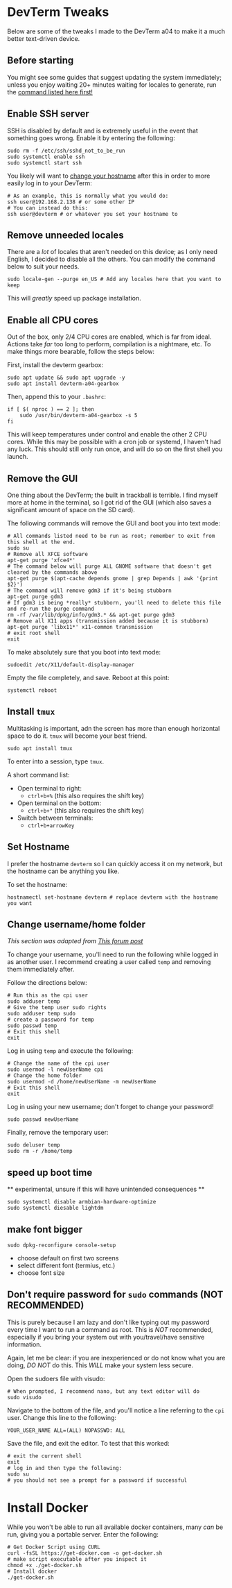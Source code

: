 # DevTerm Tweaks

Below are some of the tweaks I made to the DevTerm a04 to make it a much better text-driven device.

## Before starting
You might see some guides that suggest updating the system immediately; unless you enjoy waiting 20+ minutes waiting for locales to generate, run the [command listed here first!](#remove-unneeded-locales)

## Enable SSH server

SSH is disabled by default and is extremely useful in the event that something goes wrong. Enable it by entering the following:

```shell
sudo rm -f /etc/ssh/sshd_not_to_be_run
sudo systemctl enable ssh
sudo systemctl start ssh
```

You likely will want to [change your hostname](#set-hostname) after this in order to more easily log in to your DevTerm:

```shell
# As an example, this is normally what you would do:
ssh user@192.168.2.138 # or some other IP
# You can instead do this:
ssh user@devterm # or whatever you set your hostname to
```

## Remove unneeded locales
There are a _lot_ of locales that aren't needed on this device; as I only need English, I decided to disable all the others. You can modify the command below to suit your needs.

```shell
sudo locale-gen --purge en_US # Add any locales here that you want to keep
```

This will _greatly_ speed up package installation.

## Enable all CPU cores

Out of the box, only 2/4 CPU cores are enabled, which is far from ideal. Actions take _far_ too long to perform, compilation is a nightmare, etc. To make things more bearable, follow the steps below:

First, install the devterm gearbox:

```shell
sudo apt update && sudo apt upgrade -y
sudo apt install devterm-a04-gearbox
```
Then, append this to your `.bashrc`:

```shell
if [ $( nproc ) == 2 ]; then
	sudo /usr/bin/devterm-a04-gearbox -s 5
fi
```

This will keep temperatures under control and enable the other 2 CPU cores. While this may be possible with a cron job or systemd, I haven't had any luck. This should still only run once, and will do so on the first shell you launch.

## Remove the GUI

One thing about the DevTerm; the built in trackball is terrible. I find myself more at home in the terminal, so I got rid of the GUI (which also saves a significant amount of space on the SD card).

The following commands will remove the GUI and boot you into text mode:

```shell
# All commands listed need to be run as root; remember to exit from this shell at the end.
sudo su
# Remove all XFCE software
apt-get purge 'xfce4*' 
# The command below will purge ALL GNOME software that doesn't get cleared by the commands above
apt-get purge $(apt-cache depends gnome | grep Depends | awk '{print $2}')
# The command will remove gdm3 if it's being stubborn
apt-get purge gdm3
# If gdm3 is being *really* stubborn, you'll need to delete this file and re-run the purge command
rm -rf /var/lib/dpkg/info/gdm3.* && apt-get purge gdm3
# Remove all X11 apps (transmission added because it is stubborn)
apt-get purge 'libx11*' x11-common transmission
# exit root shell
exit
```
To make absolutely sure that you boot into text mode:

```shell
sudoedit /etc/X11/default-display-manager
```

Empty the file completely, and save. Reboot at this point:


```shell
systemctl reboot
```

## Install `tmux`

Multitasking is important, adn the screen has more than enough horizontal space to do it. `tmux` will become your best friend.

```shell
sudo apt install tmux
```

To enter into a session, type `tmux`.

A short command list:

- Open terminal to right:
	- `ctrl+b+%` (this also requires the shift key)
- Open terminal on the bottom:
	- `ctrl+b+"` (this also requires the shift key)
- Switch between terminals:
	- `ctrl+b+arrowKey`

## Set Hostname

I prefer the hostname `devterm` so I can quickly access it on my network, but the hostname can be anything you like.

To set the hostname:

```shell
hostnamectl set-hostname devterm # replace devterm with the hostname you want
```

## Change username/home folder

_This section was adapted from [This forum post](https://askubuntu.com/questions/34074/how-do-i-change-my-username)_

To change your username, you'll need to run the following while logged in as another user. I recommend creating a user called `temp` and removing them immediately after.

Follow the directions below:

```shell
# Run this as the cpi user
sudo adduser temp
# Give the temp user sudo rights
sudo adduser temp sudo
# create a password for temp
sudo passwd temp
# Exit this shell
exit
```
Log in using `temp` and execute the following:

```shell
# Change the name of the cpi user
sudo usermod -l newUserName cpi
# Change the home folder
sudo usermod -d /home/newUserName -m newUserName
# Exit this shell
exit
```
Log in using your new username; don't forget to change your password!

```shell
sudo passwd newUserName
```

Finally, remove the temporary user:

```shell
sudo deluser temp
sudo rm -r /home/temp
```

## speed up boot time
** experimental, unsure if this will have unintended consequences **

```shell
sudo systemctl disable armbian-hardware-optimize
sudo systemctl diesable lightdm
```

## make font bigger
```shell
sudo dpkg-reconfigure console-setup
```
- choose default on first two screens
- select different font (termius, etc.)
- choose font size

## Don't require password for `sudo` commands (NOT RECOMMENDED)

This is purely because I am lazy and don't like typing out my password every time I want to run a command as root. This is _NOT_ recommended, especially if you bring your system out with you/travel/have sensitive information.

Again, let me be clear: if you are inexperienced or do not know what you are doing, _DO NOT_ do this. This _WILL_ make your system less secure.

Open the sudoers file with visudo:

```shell
# When prompted, I recommend nano, but any text editor will do
sudo visudo
```

Navigate to the bottom of the file, and you'll notice a line referring to the `cpi` user. Change this line to the following:

```shell
YOUR_USER_NAME ALL=(ALL) NOPASSWD: ALL
```

Save the file, and exit the editor. To test that this worked:

```shell
# exit the current shell
exit
# log in and then type the following:
sudo su
# you should not see a prompt for a password if successful
```

# Install Docker

While you won't be able to run all available docker containers, many _can_ be run, giving you a portable server. Enter the following:

```shell
# Get Docker Script using CURL
curl -fsSL https://get-docker.com -o get-docker.sh
# make script executable after you inspect it
chmod +x ./get-docker.sh
# Install docker
./get-docker.sh
```
